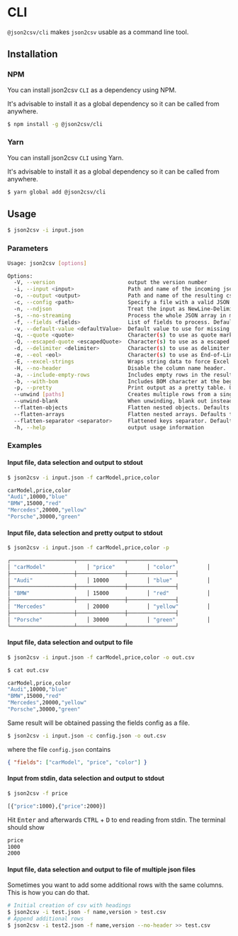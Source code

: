 # CLI

`@json2csv/cli` makes `json2csv` usable as a command line tool.

## Installation

<!-- tabs:start -->

### **NPM**

You can install json2csv `CLI` as a dependency using NPM.

It's advisable to install it as a global dependency so it can be called from anywhere.

```bash
$ npm install -g @json2csv/cli
```

### **Yarn**

You can install json2csv `CLI` using Yarn.

It's advisable to install it as a global dependency so it can be called from anywhere.

```bash
$ yarn global add @json2csv/cli
```

<!-- tabs:end -->

## Usage

```bash
$ json2csv -i input.json
```

### Parameters

```bash
Usage: json2csv [options]

Options:
  -V, --version                       output the version number
  -i, --input <input>                 Path and name of the incoming json file. Defaults to stdin.
  -o, --output <output>               Path and name of the resulting csv file. Defaults to stdout.
  -c, --config <path>                 Specify a file with a valid JSON configuration.
  -n, --ndjson                        Treat the input as NewLine-Delimited JSON.
  -s, --no-streaming                  Process the whole JSON array in memory instead of doing it line by line.
  -f, --fields <fields>               List of fields to process. Defaults to field auto-detection.
  -v, --default-value <defaultValue>  Default value to use for missing fields.
  -q, --quote <quote>                 Character(s) to use as quote mark. Defaults to '"'.
  -Q, --escaped-quote <escapedQuote>  Character(s) to use as a escaped quote. Defaults to a double `quote`, '""'.
  -d, --delimiter <delimiter>         Character(s) to use as delimiter. Defaults to ','. (default: ",")
  -e, --eol <eol>                     Character(s) to use as End-of-Line for separating rows. Defaults to '\n'. (default: "\n")
  -E, --excel-strings                 Wraps string data to force Excel to interpret it as string even if it contains a number.
  -H, --no-header                     Disable the column name header.
  -a, --include-empty-rows            Includes empty rows in the resulting CSV output.
  -b, --with-bom                      Includes BOM character at the beginning of the CSV.
  -p, --pretty                        Print output as a pretty table. Use only when printing to console.
  --unwind [paths]                    Creates multiple rows from a single JSON document similar to MongoDB unwind.
  --unwind-blank                      When unwinding, blank out instead of repeating data. Defaults to false. (default: false)
  --flatten-objects                   Flatten nested objects. Defaults to false. (default: false)
  --flatten-arrays                    Flatten nested arrays. Defaults to false. (default: false)
  --flatten-separator <separator>     Flattened keys separator. Defaults to '.'. (default: ".")
  -h, --help                          output usage information
```

### Examples

#### Input file, data selection and output to stdout

```bash
$ json2csv -i input.json -f carModel,price,color

carModel,price,color
"Audi",10000,"blue"
"BMW",15000,"red"
"Mercedes",20000,"yellow"
"Porsche",30000,"green"
```

#### Input file, data selection and pretty output to stdout

```bash
$ json2csv -i input.json -f carModel,price,color -p

┌────────────────────┬───────────────┬───────────────┐
│ "carModel"             │ "price"          │ "color"          │
├────────────────────┼───────────────┼───────────────┤
│ "Audi"                 │ 10000            │ "blue"           │
├────────────────────┼───────────────┼───────────────┤
│ "BMW"                  │ 15000            │ "red"            │
├────────────────────┼───────────────┼───────────────┤
│ "Mercedes"             │ 20000            │ "yellow"         │
├────────────────────┼───────────────┼───────────────┤
│ "Porsche"              │ 30000            │ "green"          │
└────────────────────┴───────────────┴───────────────┘
```

#### Input file, data selection and output to file

```bash
$ json2csv -i input.json -f carModel,price,color -o out.csv

$ cat out.csv

carModel,price,color
"Audi",10000,"blue"
"BMW",15000,"red"
"Mercedes",20000,"yellow"
"Porsche",30000,"green"
```

Same result will be obtained passing the fields config as a file.

```bash
$ json2csv -i input.json -c config.json -o out.csv
```

where the file `config.json` contains

```json
{ "fields": ["carModel", "price", "color"] }
```

#### Input from stdin, data selection and output to stdout

```bash
$ json2csv -f price

[{"price":1000},{"price":2000}]
```

Hit <kbd>Enter</kbd> and afterwards <kbd>CTRL</kbd> + <kbd>D</kbd> to end reading from stdin. The terminal should show

```bash
price
1000
2000
```

#### Input file, data selection and output to file of multiple json files

Sometimes you want to add some additional rows with the same columns.
This is how you can do that.

```bash
# Initial creation of csv with headings
$ json2csv -i test.json -f name,version > test.csv
# Append additional rows
$ json2csv -i test2.json -f name,version --no-header >> test.csv
```
